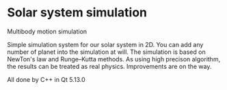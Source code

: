 # Solar system simulation
Multibody motion simulation

  Simple simulation system for our solar system in 2D. You can add any number of planet into the simulation at will. 
  The simulation is based on NewTon's law and Runge–Kutta methods. As using high precison algorithm, the results can be treated as real physics. Improvements are on the way.
  
  
  All done by C++ in Qt 5.13.0
